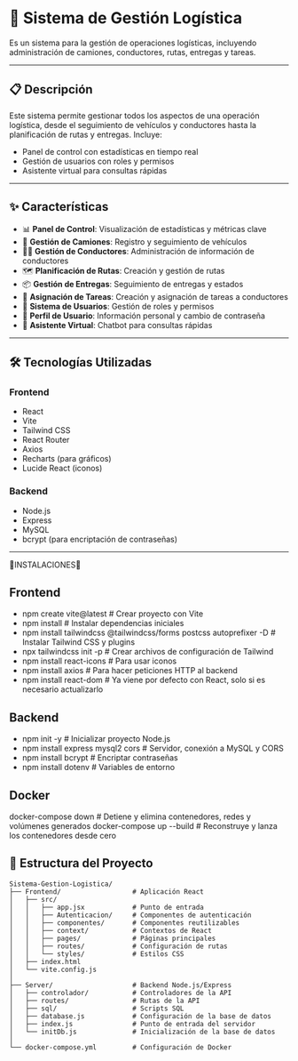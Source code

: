 # 🚛 Sistema de Gestión Logística

Es un sistema para la gestión de operaciones logísticas, incluyendo administración de camiones, conductores, rutas, entregas y tareas.

---

## 📋 Descripción

Este sistema permite gestionar todos los aspectos de una operación logística, desde el seguimiento de vehículos y conductores hasta la planificación de rutas y entregas. Incluye:

- Panel de control con estadísticas en tiempo real  
- Gestión de usuarios con roles y permisos  
- Asistente virtual para consultas rápidas

---

## ✨ Características

- 📊 **Panel de Control**: Visualización de estadísticas y métricas clave  
- 🚚 **Gestión de Camiones**: Registro y seguimiento de vehículos  
- 👨‍✈️ **Gestión de Conductores**: Administración de información de conductores  
- 🗺️ **Planificación de Rutas**: Creación y gestión de rutas  
- 📦 **Gestión de Entregas**: Seguimiento de entregas y estados  
- 📝 **Asignación de Tareas**: Creación y asignación de tareas a conductores  
- 👥 **Sistema de Usuarios**: Gestión de roles y permisos  
- 👤 **Perfil de Usuario**: Información personal y cambio de contraseña  
- 🤖 **Asistente Virtual**: Chatbot para consultas rápidas

---

## 🛠️ Tecnologías Utilizadas

### Frontend

- React  
- Vite  
- Tailwind CSS  
- React Router  
- Axios  
- Recharts (para gráficos)  
- Lucide React (iconos)

### Backend

- Node.js  
- Express  
- MySQL  
- bcrypt (para encriptación de contraseñas)

---

   🚀INSTALACIONES🚀

## Frontend
 -  npm create vite@latest                                             # Crear proyecto con Vite
 -  npm install                                                       # Instalar dependencias iniciales
 -  npm install tailwindcss @tailwindcss/forms postcss autoprefixer -D   # Instalar Tailwind CSS y plugins
 -  npx tailwindcss init -p                                           # Crear archivos de configuración de Tailwind
 -  npm install react-icons                                           # Para usar iconos
 -  npm install axios                                                 # Para hacer peticiones HTTP al backend
 -  npm install react-dom                                             # Ya viene por defecto con React, solo si es necesario actualizarlo

## Backend
 - npm init -y                            # Inicializar proyecto Node.js
 - npm install express mysql2 cors       # Servidor, conexión a MySQL y CORS
 - npm install bcrypt                    # Encriptar contraseñas
-  npm install dotenv                    # Variables de entorno


## Docker
  docker-compose down          # Detiene y elimina contenedores, redes y volúmenes generados
  docker-compose up --build    # Reconstruye y lanza los contenedores desde cero



## 📁 Estructura del Proyecto

```plaintext
Sistema-Gestion-Logistica/
├── Frontend/                  # Aplicación React
│   ├── src/
│   │   ├── app.jsx            # Punto de entrada
│   │   ├── Autenticacion/     # Componentes de autenticación
│   │   ├── componentes/       # Componentes reutilizables
│   │   ├── context/           # Contextos de React
│   │   ├── pages/             # Páginas principales
│   │   ├── routes/            # Configuración de rutas
│   │   └── styles/            # Estilos CSS
│   ├── index.html
│   └── vite.config.js
│
├── Server/                    # Backend Node.js/Express
│   ├── controlador/           # Controladores de la API
│   ├── routes/                # Rutas de la API
│   ├── sql/                   # Scripts SQL
│   ├── database.js            # Configuración de la base de datos
│   ├── index.js               # Punto de entrada del servidor
│   └── initDb.js              # Inicialización de la base de datos
│
└── docker-compose.yml         # Configuración de Docker
